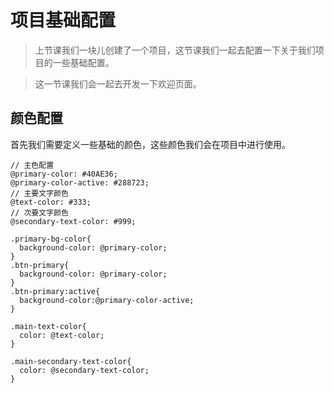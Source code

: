 # 项目基础配置

> 上节课我们一块儿创建了一个项目，这节课我们一起去配置一下关于我们项目的一些基础配置。

> 这一节课我们会一起去开发一下欢迎页面。

## 颜色配置

首先我们需要定义一些基础的颜色，这些颜色我们会在项目中进行使用。

```less
// 主色配置
@primary-color: #40AE36;
@primary-color-active: #288723;
// 主要文字颜色
@text-color: #333;
// 次要文字颜色
@secondary-text-color: #999;

.primary-bg-color{
  background-color: @primary-color;
}
.btn-primary{
  background-color: @primary-color;
}
.btn-primary:active{
  background-color:@primary-color-active;
}

.main-text-color{
  color: @text-color;
}

.main-secondary-text-color{
  color: @secondary-text-color;
}


```
